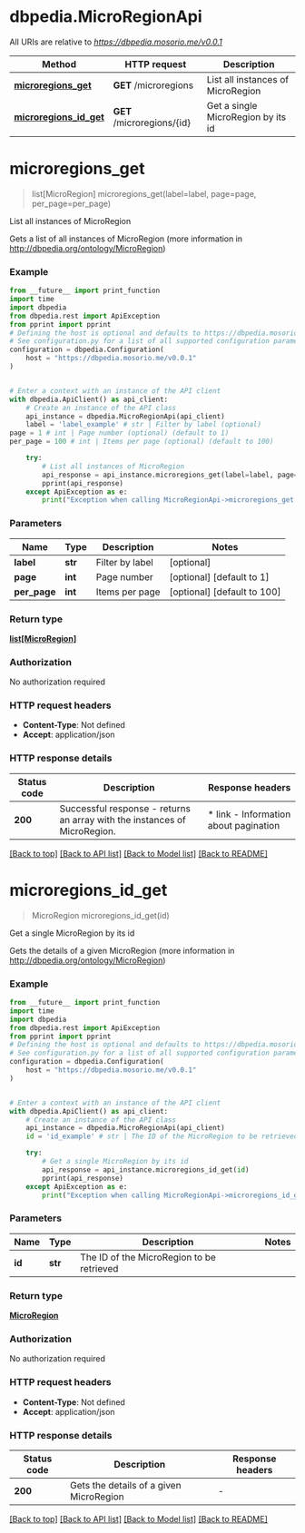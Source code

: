 # dbpedia.MicroRegionApi

All URIs are relative to *https://dbpedia.mosorio.me/v0.0.1*

Method | HTTP request | Description
------------- | ------------- | -------------
[**microregions_get**](MicroRegionApi.md#microregions_get) | **GET** /microregions | List all instances of MicroRegion
[**microregions_id_get**](MicroRegionApi.md#microregions_id_get) | **GET** /microregions/{id} | Get a single MicroRegion by its id


# **microregions_get**
> list[MicroRegion] microregions_get(label=label, page=page, per_page=per_page)

List all instances of MicroRegion

Gets a list of all instances of MicroRegion (more information in http://dbpedia.org/ontology/MicroRegion)

### Example

```python
from __future__ import print_function
import time
import dbpedia
from dbpedia.rest import ApiException
from pprint import pprint
# Defining the host is optional and defaults to https://dbpedia.mosorio.me/v0.0.1
# See configuration.py for a list of all supported configuration parameters.
configuration = dbpedia.Configuration(
    host = "https://dbpedia.mosorio.me/v0.0.1"
)


# Enter a context with an instance of the API client
with dbpedia.ApiClient() as api_client:
    # Create an instance of the API class
    api_instance = dbpedia.MicroRegionApi(api_client)
    label = 'label_example' # str | Filter by label (optional)
page = 1 # int | Page number (optional) (default to 1)
per_page = 100 # int | Items per page (optional) (default to 100)

    try:
        # List all instances of MicroRegion
        api_response = api_instance.microregions_get(label=label, page=page, per_page=per_page)
        pprint(api_response)
    except ApiException as e:
        print("Exception when calling MicroRegionApi->microregions_get: %s\n" % e)
```

### Parameters

Name | Type | Description  | Notes
------------- | ------------- | ------------- | -------------
 **label** | **str**| Filter by label | [optional] 
 **page** | **int**| Page number | [optional] [default to 1]
 **per_page** | **int**| Items per page | [optional] [default to 100]

### Return type

[**list[MicroRegion]**](MicroRegion.md)

### Authorization

No authorization required

### HTTP request headers

 - **Content-Type**: Not defined
 - **Accept**: application/json

### HTTP response details
| Status code | Description | Response headers |
|-------------|-------------|------------------|
**200** | Successful response - returns an array with the instances of MicroRegion. |  * link - Information about pagination <br>  |

[[Back to top]](#) [[Back to API list]](../README.md#documentation-for-api-endpoints) [[Back to Model list]](../README.md#documentation-for-models) [[Back to README]](../README.md)

# **microregions_id_get**
> MicroRegion microregions_id_get(id)

Get a single MicroRegion by its id

Gets the details of a given MicroRegion (more information in http://dbpedia.org/ontology/MicroRegion)

### Example

```python
from __future__ import print_function
import time
import dbpedia
from dbpedia.rest import ApiException
from pprint import pprint
# Defining the host is optional and defaults to https://dbpedia.mosorio.me/v0.0.1
# See configuration.py for a list of all supported configuration parameters.
configuration = dbpedia.Configuration(
    host = "https://dbpedia.mosorio.me/v0.0.1"
)


# Enter a context with an instance of the API client
with dbpedia.ApiClient() as api_client:
    # Create an instance of the API class
    api_instance = dbpedia.MicroRegionApi(api_client)
    id = 'id_example' # str | The ID of the MicroRegion to be retrieved

    try:
        # Get a single MicroRegion by its id
        api_response = api_instance.microregions_id_get(id)
        pprint(api_response)
    except ApiException as e:
        print("Exception when calling MicroRegionApi->microregions_id_get: %s\n" % e)
```

### Parameters

Name | Type | Description  | Notes
------------- | ------------- | ------------- | -------------
 **id** | **str**| The ID of the MicroRegion to be retrieved | 

### Return type

[**MicroRegion**](MicroRegion.md)

### Authorization

No authorization required

### HTTP request headers

 - **Content-Type**: Not defined
 - **Accept**: application/json

### HTTP response details
| Status code | Description | Response headers |
|-------------|-------------|------------------|
**200** | Gets the details of a given MicroRegion |  -  |

[[Back to top]](#) [[Back to API list]](../README.md#documentation-for-api-endpoints) [[Back to Model list]](../README.md#documentation-for-models) [[Back to README]](../README.md)

